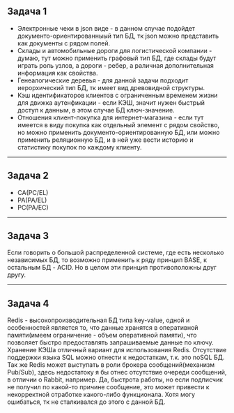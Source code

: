 ## Задача 1
- Электронные чеки в json виде - в данном случае подойдет документо-ориентированныый тип БД, тк json можно представить как документы с рядом полей.
- Склады и автомобильные дороги для логистической компании - думаю, тут можно применить графовый тип БД, где склады будут играть роль узлов, а дороги - ребер, а раличная дополнительная информация как свойства.
- Генеалогические деревья - для данной задачи подходит иерорхический тип БД, тк имеет вид древовидной структуры.
- Кэш идентификаторов клиентов с ограниченным временем жизни для движка аутенфикации - если КЭШ, значит нужен быстрый доступ к данным, в этом случае БД ключ-значение.
- Отношения клиент-покупка для интернет-магазина - если тут имеется в виду покупка как отдельный элемент с рядом свойство, но можно применить документо-ориентированную БД, или можно применить реляционную БД, и в ней уже вести историю и статистику покупок по каждому клиенту.


---

## Задача 2
- CA(PC/EL)
- PA(PA/EL)
- PC(PA/EC)


---

## Задача 3
Если говорить о большой распределенной системе, где есть несколько независимых БД, то возможно применить к ряду принцип BASE, к остальным БД - ACID. Но в целом эти принцип противоположны друг другу.


---

## Задача 4
Redis - высокопроизводительная БД типа key-value, одной и особенностей является то, что данные хранятся в оперативной памяти(имеем ограничение - объем оперативной памяти), что позволяет быстро предоставлять запрашиваемые данные по ключу. Хранение КЭШа отличный вариант для использования Redis. Отсутствие поддержки языка SQL можно отнести к недостаткам, т.к. это noSQL БД. Так же Redis может выступать в роли брокера сообщений(механизм Pub/Sub), здесь недостатоку я бы отнес отсутствие очереди сообщений, в отличии о Rabbit, например. Да, быстрота работы, но если подписчик не получил по какой-то причине сообщение, это может привести к некорректной отработке какого-либо функционала. Хотя могу ошибаться, тк не сталкивался до этого с данной БД.

